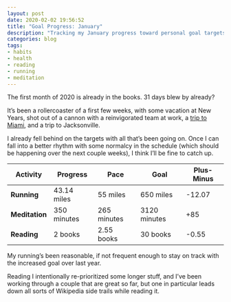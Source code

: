 ```yaml
---
layout: post
date: 2020-02-02 19:56:52
title: "Goal Progress: January"
description: "Tracking my January progress toward personal goal targets for the year."
categories: blog
tags:
- habits
- health
- reading
- running
- meditation
---
```


The first month of 2020 is already in the books. 31 days blew by already?

It’s been a rollercoaster of a first few weeks, with some vacation at New Years, shot out of a cannon with a reinvigorated team at work, a [trip to Miami](/post/miami-2019/ "Miami"), and a trip to Jacksonville.

I already fell behind on the targets with all that’s been going on. Once I can fall into a better rhythm with some normalcy in the schedule (which should be happening over the next couple weeks), I think I’ll be fine to catch up.

| Activity       | Progress    | Pace        | Goal         | Plus-Minus                      |
|----------------|-------------|-------------|--------------|---------------------------------|
| **Running**    | 43.14 miles | 55 miles    | 650 miles    | <span class="red">-12.07</span> |
| **Meditation** | 350 minutes | 265 minutes | 3120 minutes | <span class="green">+85</span>  |
| **Reading**    | 2 books     | 2.55 books  | 30 books     | <span class="red">-0.55</span>  |

My running’s been reasonable, if not frequent enough to stay on track with the increased goal over last year.

Reading I intentionally re-prioritized some longer stuff, and I’ve been working through a couple that are great so far, but one in particular leads down all sorts of Wikipedia side trails while reading it.
